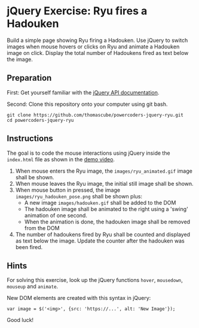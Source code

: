 # jQuery Exercise: Ryu fires a Hadouken

Build a simple page showing Ryu firing a Hadouken. Use jQuery to switch images when mouse hovers or clicks on Ryu and animate a Hadouken image on click. Display the total number of Hadoukens fired as text below the image.

## Preparation

First: Get yourself familiar with the [jQuery API documentation](http://api.jquery.com/).

Second: Clone this repository onto your computer using git bash.

```
git clone https://github.com/thomascube/powercoders-jquery-ryu.git
cd powercoders-jquery-ryu
```

## Instructions

The goal is to code the mouse interactions using jQuery inside the `index.html` file as shown in the [demo video](https://www.dropbox.com/sh/ubzin2y7vdfd7lz/AAB5PyM3-6gckn7K24Oelidda?dl=0&preview=jquery-ryu.mp4#).

1. When mouse enters the Ryu image, the `images/ryu_animated.gif` image shall be shown.
2. When mouse leaves the Ryu image, the initial still image shall be shown.
3. When mouse button in pressed, the image `images/ryu_hadouken_pose.png` shall be shown plus:
   * A new image `images/hadouken.gif` shall be added to the DOM
   * The hadouken image shall be animated to the right using a 'swing' animation of one second.
   * When the animation is done, the hadouken image shall be removed from the DOM
4. The number of hadoukens fired by Ryu shall be counted and displayed as text below the image. Update the counter after the hadouken was been fired.

## Hints

For solving this exercise, look up the jQuery functions `hover`, `mousedown`, `mouseup` and `animate`.

New DOM elements are created with this syntax in jQuery:
```
var image = $('<img>', {src: 'https://...', alt: 'New Image'});
```

Good luck!
